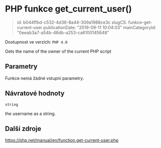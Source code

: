 PHP funkce get_current_user()
=============================

> id: b044ffbd-c532-4d36-8a44-309a1988ce3c
> slugCS: funkce-get-current-user
> publicationDate: "2019-09-11 10:04:03"
> mainCategoryId: "0eeab3a7-a54b-46db-a253-ca6100145648"

Dostupnost ve verzích: `PHP 4.0`

Gets the name of the owner of the current PHP script


Parametry
--------------

Funkce nemá žádné vstupní parametry.

Návratové hodnoty
----------------

`string`

the username as a string.

Další zdroje
------------

https://php.net/manual/en/function.get-current-user.php
